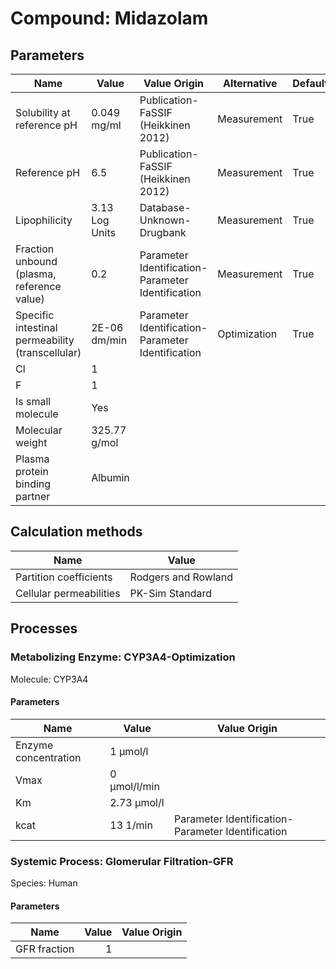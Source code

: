 # Compound: Midazolam

## Parameters

Name                                             | Value          | Value Origin                                      | Alternative  | Default |
------------------------------------------------ | -------------- | ------------------------------------------------- | ------------ | ------- |
Solubility at reference pH                       | 0.049 mg/ml    | Publication-FaSSIF (Heikkinen 2012)               | Measurement  | True    |
Reference pH                                     | 6.5            | Publication-FaSSIF (Heikkinen 2012)               | Measurement  | True    |
Lipophilicity                                    | 3.13 Log Units | Database-Unknown-Drugbank                         | Measurement  | True    |
Fraction unbound (plasma, reference value)       | 0.2            | Parameter Identification-Parameter Identification | Measurement  | True    |
Specific intestinal permeability (transcellular) | 2E-06 dm/min   | Parameter Identification-Parameter Identification | Optimization | True    |
Cl                                               | 1              |                                                   |              |         |
F                                                | 1              |                                                   |              |         |
Is small molecule                                | Yes            |                                                   |              |         |
Molecular weight                                 | 325.77 g/mol   |                                                   |              |         |
Plasma protein binding partner                   | Albumin        |                                                   |              |         |
## Calculation methods

Name                    | Value               |
----------------------- | ------------------- |
Partition coefficients  | Rodgers and Rowland |
Cellular permeabilities | PK-Sim Standard     |
## Processes

### Metabolizing Enzyme: CYP3A4-Optimization

Molecule: CYP3A4
#### Parameters

Name                 | Value        | Value Origin                                      |
-------------------- | ------------ | ------------------------------------------------- |
Enzyme concentration | 1 µmol/l     |                                                   |
Vmax                 | 0 µmol/l/min |                                                   |
Km                   | 2.73 µmol/l  |                                                   |
kcat                 | 13 1/min     | Parameter Identification-Parameter Identification |
### Systemic Process: Glomerular Filtration-GFR

Species: Human
#### Parameters

Name         | Value | Value Origin |
------------ | -----:| ------------: |
GFR fraction |     1 |              |
